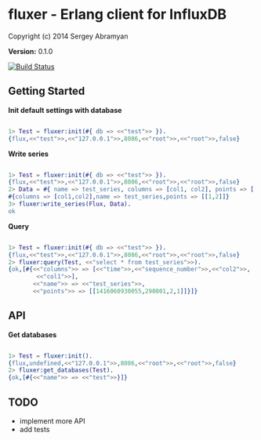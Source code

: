 # fluxer - Erlang client for InfluxDB #

Copyright (c) 2014 Sergey Abramyan

__Version:__ 0.1.0

[![Build Status](https://travis-ci.org/PibbleTeam/fluxer.svg?branch=master)](http://travis-ci.org/PibbleTeam/fluxer)

## Getting Started

**Init default settings with database**

```erlang

1> Test = fluxer:init(#{ db => <<"test">> }).
{flux,<<"test">>,<<"127.0.0.1">>,8086,<<"root">>,<<"root">>,false}
```

**Write series**

```erlang

1> Test = fluxer:init(#{ db => <<"test">> }).
{flux,<<"test">>,<<"127.0.0.1">>,8086,<<"root">>,<<"root">>,false}
2> Data = #{ name => test_series, columns => [col1, col2], points => [[1, 2]] }.
#{columns => [col1,col2],name => test_series,points => [[1,2]]}
3> fluxer:write_series(Flux, Data).
ok
```

**Query**

```erlang

1> Test = fluxer:init(#{ db => <<"test">> }).
{flux,<<"test">>,<<"127.0.0.1">>,8086,<<"root">>,<<"root">>,false}
2> fluxer:query(Test, <<"select * from test_series">>).
{ok,[#{<<"columns">> => [<<"time">>,<<"sequence_number">>,<<"col2">>,
        <<"col1">>],
       <<"name">> => <<"test_series">>,
       <<"points">> => [[1416060930055,290001,2,1]]}]}
```

## API

**Get databases**

```erlang

1> Test = fluxer:init().
{flux,undefined,<<"127.0.0.1">>,8086,<<"root">>,<<"root">>,false}
2> fluxer:get_databases(Test).
{ok,[#{<<"name">> => <<"test">>}]}
```

## TODO

- implement more API
- add tests
